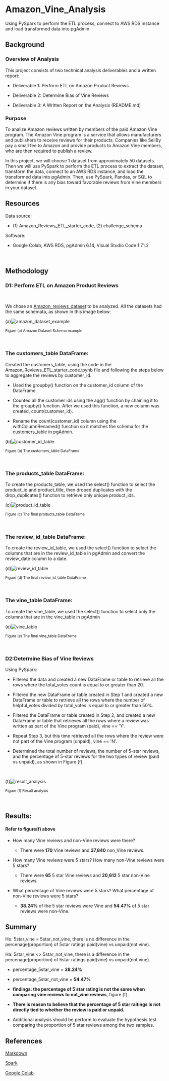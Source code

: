 # Amazon_Vine_Analysis
Using PySpark to perform the ETL process, connect to AWS RDS instance and load transformed data into pgAdmin

## Background

### Overview of Analysis

This project consists of two technical analysis deliverables and a written report:

- Deliverable 1: Perform ETL on Amazon Product Reviews

- Deliverable 2: Determine Bias of Vine Reviews

- Deliverable 3: A Written Report on the Analysis (README.md)


### Purpose

To analize Amazon reviews written by members of the paid Amazon Vine program. The Amazon Vine program is a service that allows manufacturers and publishers to receive reviews for their products. Companies like SellBy pay a small fee to Amazon and provide products to Amazon Vine members, who are then required to publish a review.

In this project, we will choose 1 dataset from approximately 50 datasets. Then we will use PySpark to perform the ETL process to extract the dataset, transform the data, connect to an AWS RDS instance, and load the transformed data into pgAdmin. Then, use PySpark, Pandas, or SQL to determine if there is any bias toward favorable reviews from Vine members in your dataset. 

## Resources

Data source:

- (1) Amazon_Reviews_ETL_starter_code, (2) challenge_schema

Software:

- Google Colab, AWS RDS, pgAdmin 6.14, Visual Studio Code 1.71.2
 
<br/>

## Methodology

### D1: Perform ETL on Amazon Product Reviews

<br/>

We chose an [Amazon_reviews_dataset](https://s3.amazonaws.com/amazon-reviews-pds/tsv/index.txt) to be analyzed. All the datasets had the same schemata, as shown in this image below:

(a)![amazon_dataset_example](./Images/amazon_dataset_example.png)
 
<sub> Figure (a) Amazon Dataset Schema example

<br/>

### The customers_table DataFrame:

Created the customers_table, using the code in the Amazon_Reviews_ETL_starter_code.ipynb file and following the steps below to aggregate the reviews by customer_id.

- Used the groupby() function on the customer_id column of the DataFrame.

- Counted all the customer ids using the agg() function by chaining it to the groupby() function. After we used this function, a new column was created, count(customer_id).

- Rename the count(customer_id) column using the withColumnRenamed() function so it matches the schema for the customers_table in pgAdmin.


(b)![customer_id_table](./Images/customer_id_table.png)
 
<sub> Figure (b) The customers_table DataFrame

<br/>

### The products_table DataFrame:

To create the products_table, we used the select() function to select the product_id and product_title, then droped duplicates with the drop_duplicates() function to retrieve only unique product_ids.


(c)![product_id_table](./Images/product_id_table.png)
 
<sub> Figure (c) The final products_table DataFrame

<br/>

### The review_id_table DataFrame:

To create the review_id_table, we used the select() function to select the columns that are in the review_id_table in pgAdmin and convert the review_date column to a date.


(d)![review_id_table](./Images/review_id_table.png)
 
<sub> Figure (d) The final review_id_table DataFrame

<br/>

### The vine_table DataFrame:

To create the vine_table, we used the select() function to select only the columns that are in the vine_table in pgAdmin


(e)![vine_table](./Images/vine_table.png)
 
<sub> Figure (e) The final vine_table DataFrame

<br/>

### D2:Determine Bias of Vine Reviews

Using PySpark:

- Filtered the data and created a new DataFrame or table to retrieve all the rows where the total_votes count is equal to or greater than 20.

- Filtered the new DataFrame or table created in Step 1 and created a new DataFrame or table to retrieve all the rows where the number of helpful_votes divided by total_votes is equal to or greater than 50%.

- Filtered the DataFrame or table created in Step 2, and created a new DataFrame or table that retrieves all the rows where a review was written as part of the Vine program (paid), vine == 'Y'.

- Repeat Step 3, but this time retrieved all the rows where the review were not part of the Vine program (unpaid), vine == 'N'.

- Determined the total number of reviews, the number of 5-star reviews, and the percentage of 5-star reviews for the two types of review (paid vs unpaid), as shown in Figure (f).

<br/>

(f)![result_analysis](./Images/result_analysis.png)
 
<sub> Figure (f) Result analysis

<br/>


## Results:
#### Refer to figure(f) above

- How many Vine reviews and non-Vine reviews were there?

    - There were **170** Vine reviews and **37,840** non_Vine reviews.

- How many Vine reviews were 5 stars? How many non-Vine reviews were 5 stars?

    - There were **65** 5 star Vine reviews and **20,612** 5 star non-Vine reviews.

- What percentage of Vine reviews were 5 stars? What percentage of non-Vine reviews were 5 stars?

    - **38.24%** of the 5 star reviews were Vine and **54.47%** of 5 star reviews were non-Vine.


## Summary

Ho: 5star_vine = 5star_not_vine, there is no difference in the percenage(proportion) of 5star ratings paid(vine) vs unpaid(not vine).

Ha: 5star_vine <> 5star_not_vine, there is a difference in the percenage(proportion) of 5star ratings paid(vine) vs unpaid(not vine).

- percentage_5star_vine = **38.24%**
 
- percentage_5star_not_vine = **54.47%**
 
- **findings: the percentage of 5 star rating is not the same when comparing vine reviews to not_vine reviews**, figure (f).
 
- **There is reason to believe that the percentage of 5 star raitings is not directly tied to whether the review is paid or unpaid.**
 
- Additional analysis should be perform to evaluate the hypothesis test comparing the proportion of 5 star reviews among the two samples.


## References

[Markdown](https://docs.github.com/en/get-started/writing-on-github/getting-started-with-writing-and-formatting-on-github/basic-writing-and-formatting-syntax)

[Spark](https://downloads.apache.org/spark/)
 
[Google Colab](https://colab.research.google.com/github/jakevdp/PythonDataScienceHandbook/blob/master/notebooks/01.01-Help-And-Documentation.ipynb)

